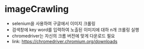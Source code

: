 # imageCrawling

- selenium을 사용하여 구글에서 이미지 크롤링
- 검색창에 key word를 입력하여 노출된 이미지에 대하 n개 크롤링 실행
- chromedriver는 자신의 크롬 버전에 맞게 다운로드 필요
- link: https://chromedriver.chromium.org/downloads
